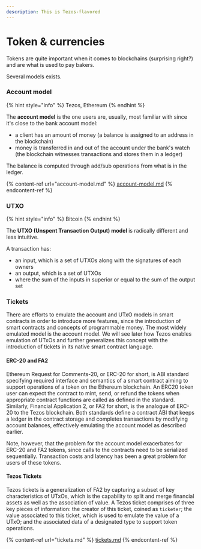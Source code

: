 ```yaml
---
description: This is Tezos-flavored
---
```


# Token & currencies

Tokens are quite important when it comes to blockchains (surprising right?) and are what is used to pay bakers.

Several models exists.

### Account model

{% hint style="info" %}
Tezos, Ethereum
{% endhint %}

The **account model** is the one users are, usually, most familiar with since it's close to the bank account model:

* a client has an amount of money (a balance is assigned to an address in the blockchain)
* money is transferred in and out of the account under the bank's watch (the blockchain witnesses transactions and stores them in a ledger)

The balance is computed through add/sub operations from what is in the ledger.

{% content-ref url="account-model.md" %}
[account-model.md](account-model.md)
{% endcontent-ref %}

### UTXO

{% hint style="info" %}
Bitcoin
{% endhint %}

The **UTXO (Unspent Transaction Output) model** is radically different and less intuitive.

A transaction has:

* an input, which is a set of UTXOs along with the signatures of each owners
* an output, which is a set of UTXOs
* where the sum of the inputs in superior or equal to the sum of the output set

### Tickets

There are efforts to emulate the account and UTxO models in smart contracts in order to introduce more features, since the introduction of smart contracts and concepts of programmable money. The most widely emulated model is the account model. We will see later how Tezos enables emulation of UTxOs and further generalizes this concept with the introduction of tickets in its native smart contract language.

#### ERC-20 and FA2 <a href="#erc-20-and-fa2" id="erc-20-and-fa2"></a>

Ethereum Request for Comments-20, or ERC-20 for short, is ABI standard specifying required interface and semantics of a smart contract aiming to support operations of a token on the Ethereum blockchain. An ERC20 token user can expect the contract to mint, send, or refund the tokens when appropriate contract functions are called as defined in the standard. Similarly, Financial Application 2, or FA2 for short, is the analogue of ERC-20 to the Tezos blockchain. Both standards define a contract ABI that keeps a ledger in the contract storage and completes transactions by modifying account balances, effectively emulating the account model as described earlier.

Note, however, that the problem for the account model exacerbates for ERC-20 and FA2 tokens, since calls to the contracts need to be serialized sequentially. Transaction costs and latency has been a great problem for users of these tokens.

#### Tezos Tickets <a href="#tezos-tickets" id="tezos-tickets"></a>

Tezos tickets is a generalization of FA2 by capturing a subset of key characteristics of UTxOs, which is the capability to split and merge financial assets as well as the association of value. A Tezos ticket comprises of three key pieces of information: the creator of this ticket, coined as `ticketer`; the value associated to this ticket, which is used to emulate the value of a UTxO; and the associated data of a designated type to support token operations.

{% content-ref url="tickets.md" %}
[tickets.md](tickets.md)
{% endcontent-ref %}
